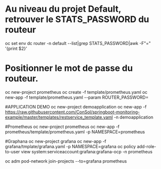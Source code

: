 # Au niveau du projet Default, retrouver le STATS_PASSWORD du routeur
oc set env dc router -n default --list|grep STATS_PASSWORD|awk -F"=" '{print $2}'

# Positionner le mot de passe du routeur. 

oc new-project prometheus
oc create -f template/prometheus.yaml
oc new-app -f template/prometheus.yaml --param ROUTER_PASSWORD=<Router Password>


#APPLICATION DEMO
oc new-project demoapplication
oc new-app -f https://raw.githubusercontent.com/ConSol/springboot-monitoring-example/master/templates/restservice_template.yaml -n demoapplication

#Prometheus
oc new-project prometheus
oc new-app -f prometheus/template/prometheus.yaml -p NAMESPACE=prometheus

#Graphana
oc new-project grafana
oc new-app -f grafana/tmplate/grafana.yaml -p NAMESPACE=grafana
oc policy add-role-to-user view system:serviceaccount:grafana:grafana-ocp -n prometheus

oc adm pod-network join-projects --to=grafana prometheus